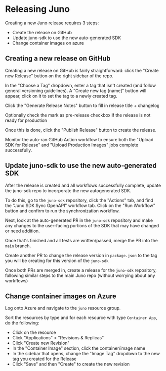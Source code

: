 # Releasing Juno

Creating a new Juno release requires 3 steps:

- Create the release on GitHub
- Update juno-sdk to use the new auto-generated SDK
- Change container images on azure

## Creating a new release on GitHub

Creating a new release on GitHub is fairly straightforward: click the "Create new Release" button on the right sidebar of the repo.

In the "Choose a Tag" dropdown, enter a tag that isn't created (and follow general versioning guidelines). A "Create new tag [name]" button will appear, click on it to set the tag to a newly created tag.

Click the "Generate Release Notes" button to fill in release title + changelog

Optionally check the mark as pre-release checkbox if the release is not ready for production

Once this is done, click the "Publish Release" button to create the release.

Monitor the auto-ran GitHub Action workflow to ensure both the "Upload SDK for Release" and "Upload Production Images" jobs complete successfully.

## Update juno-sdk to use the new auto-generated SDK

After the release is created and all workflows successfully complete, update the juno-sdk repo to incorporate the new autogenerated SDK.

To do this, go to the `juno-sdk` repository, click the "Actions" tab, and find the "Juno SDK Sync OpenAPI" workflow tab. Click on the "Run Workflow" button and confirm to run the synchronization workflow.

Next, look at the auto-generated PR in the `juno-sdk` repository and make any changes to the user-facing portions of the SDK that may have changed or need addition.

Once that's finished and all tests are written/passed, merge the PR into the `main` branch.

Create another PR to change the release version in `package.json` to the tag you will be creating for this version of the `juno-sdk`

Once both PRs are merged in, create a release for the `juno-sdk` repository, following similar steps to the main Juno repo (without worrying about any workflows)

## Change container images on Azure

Log onto Azure and navigate to the `juno` resource group.

Sort the resources by type and for each resource with type `Container App`, do the following:

- Click on the resource
- Click "Applications" > "Revisions & Replicas"
- Click "Create new Revision"
- In the "Container Image" section, click the container/image name
- In the sidebar that opens, change the "Image Tag" dropdown to the new tag you created for the Release
- Click "Save" and then "Create" to create the new revision
